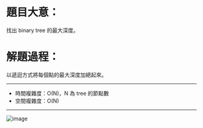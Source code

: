 # 題目大意：
找出 binary tree 的最大深度。
# 解題過程：
以遞迴方式將每個點的最大深度加總起來。

-----------------
* 時間複雜度：O(N)，N 為 tree 的節點數
* 空間複雜度：O(N)
--------------
![image](https://github.com/00757129/Leetcode/assets/58520935/df2a491f-e55f-4639-a096-f40dc7722f24)


